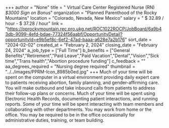 +++
author = "None"
title = " Virtual Care Center Registered Nurse (RN) *$3000 Sign on Bonus*"
organization = "Planned Parenthood of the Rocky Mountains"
location = "Colorado, Nevada, New Mexico"
salary = " $ 32.89 / hour -  $ 37.28 / hour"
link = "https://pprockymountain.rec.pro.ukg.net/ROC1022ROCP/JobBoard/6a9b43db-9099-4efd-bdae-77324f56aabf/OpportunityDetail?opportunityId=e9b5ef8c-6ef2-47ad-baaa-a628e7a2b176"
sort_date = "2024-02-02"
created_at = "February 2, 2024"
closing_date = "February 24, 2024"
a_job_type = ["Full Time"]
b_benefits = ["General Benefits","Retirement","Paid Leave","Paid Vacation","Dental","Vision","Sick time","Trans health","Abortion procedure funding"]
c_feedback = ""
aa_degrees_required = "Nursing degree required"
thumbnail = "../../images/PPRM-Icon_8985b0ed.jpg"
+++
Much of your time will be spent on the computer in a virtual environment providing daily expert care to patients receiving abortion, family planning, and gender-affirming care. You will make outbound and take inbound calls from patients to address their follow-up plans or concerns. Much of your time will be spent using Electronic Health Records, documenting patient interactions, and running reports. Some of your time will be spent interacting with team members and collaborating with other departments. You may work from home or the office. You may be required to be in the office occasionally for administrative duties, training, or team building.